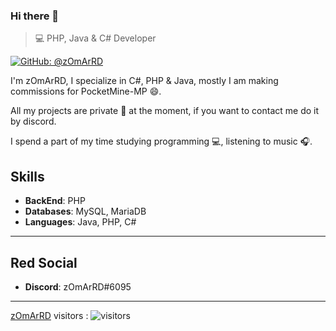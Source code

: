 ### Hi there 👋
 

>  💻 PHP, Java & C# Developer

[![GitHub: @zOmArRD](https://img.shields.io/github/followers/zOmArRD?label=follow&style=social)](https://github.com/zOmArRD)

I'm zOmArRD, I specialize in C#, PHP & Java, mostly I am making commissions for PocketMine-MP 😄.

All my projects are private :walking: at the moment, if you want to contact me do it by discord.

I spend a part of my time studying programming 💻, listening to music :headphones:.


## Skills
- **BackEnd**: PHP
- **Databases**: MySQL, MariaDB
- **Languages**: Java, PHP, C#

---
## Red Social
- **Discord**: zOmArRD#6095

---
[zOmArRD](https://github.com/zOmArRD)
visitors : ![visitors](https://visitor-badge.glitch.me/badge?page_id=zOmArRD)
